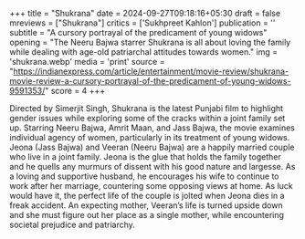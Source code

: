 +++
title = "Shukrana"
date = 2024-09-27T09:18:16+05:30
draft = false
mreviews = ["Shukrana"]
critics = ['Sukhpreet Kahlon']
publication = ''
subtitle = "A cursory portrayal of the predicament of young widows"
opening = "The Neeru Bajwa starrer Shukrana is all about loving the family while dealing with age-old patriarchal attitudes towards women."
img = 'shukrana.webp'
media = 'print'
source = "https://indianexpress.com/article/entertainment/movie-review/shukrana-movie-review-a-cursory-portrayal-of-the-predicament-of-young-widows-9591353/"
score = 4
+++

Directed by Simerjit Singh, Shukrana is the latest Punjabi film to highlight gender issues while exploring some of the cracks within a joint family set up. Starring Neeru Bajwa, Amrit Maan, and Jass Bajwa, the movie examines individual agency of women, particularly in its treatment of young widows. Jeona (Jass Bajwa) and Veeran (Neeru Bajwa) are a happily married couple who live in a joint family. Jeona is the glue that holds the family together and he quells any murmurs of dissent with his good nature and largesse. As a loving and supportive husband, he encourages his wife to continue to work after her marriage, countering some opposing views at home. As luck would have it, the perfect life of the couple is jolted when Jeona dies in a freak accident. An expecting mother, Veeran’s life is turned upside down and she must figure out her place as a single mother, while encountering societal prejudice and patriarchy.
